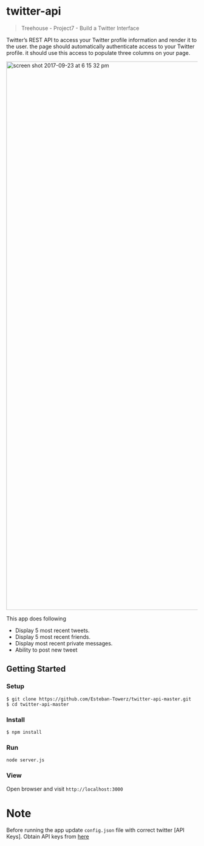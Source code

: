 # twitter-api
> Treehouse - Project7 - Build a Twitter Interface

Twitter’s REST API to access your Twitter profile information and render it to the user. the page should automatically authenticate access to your Twitter profile. it should use this access to populate three columns on your page.

<img width="1440" alt="screen shot 2017-09-23 at 6 15 32 pm" src="https://user-images.githubusercontent.com/25851867/30777894-4c609828-a08b-11e7-8266-4338969648b8.png">


This app does following 
 * Display 5 most recent tweets.
 * Display 5 most recent friends.
 * Display most recent private messages.
 * Ability to post new tweet

## Getting Started
### Setup
```
$ git clone https://github.com/Esteban-Towerz/twitter-api-master.git
$ cd twitter-api-master
```
### Install
```
$ npm install 
```
### Run
```
node server.js
```
### View
Open browser and visit  ```http://localhost:3000```

# Note

Before running the app update ```config.json``` file with correct twitter [API Keys]. Obtain API keys from [here](https://apps.twitter.com/)